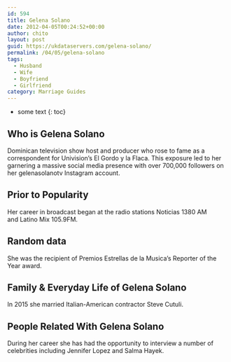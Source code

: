```yaml
---
id: 594
title: Gelena Solano
date: 2012-04-05T00:24:52+00:00
author: chito
layout: post
guid: https://ukdataservers.com/gelena-solano/
permalink: /04/05/gelena-solano
tags:
  - Husband
  - Wife
  - Boyfriend
  - Girlfriend
category: Marriage Guides
---
```


* some text
{: toc}


## Who is  Gelena Solano
                  
                  
                  
Dominican television show host and producer who rose to fame as a correspondent for Univision&#8217;s El Gordo y la Flaca. This exposure led to her garnering a massive social media presence with over 700,000 followers on her gelenasolanotv Instagram account. 
                  
                
                
                
## Prior to Popularity 
                  
                  
                  
Her career in broadcast began at the radio stations Noticias 1380 AM and Latino Mix 105.9FM. 
                  
                
                
                
## Random data 
                  
                  
                  
She was the recipient of Premios Estrellas de la Musica&#8217;s Reporter of the Year award. 
                  
                
                
                
## Family & Everyday Life of Gelena Solano
                  
                  
                  
In 2015 she married Italian-American contractor Steve Cutuli. 
                  
                
                
                
## People Related With  Gelena Solano
                  
                  
                  
During her career she has had the opportunity to interview a number of celebrities including Jennifer Lopez and Salma Hayek. 
                  
                
              
            
          
          
          
    
    
  
